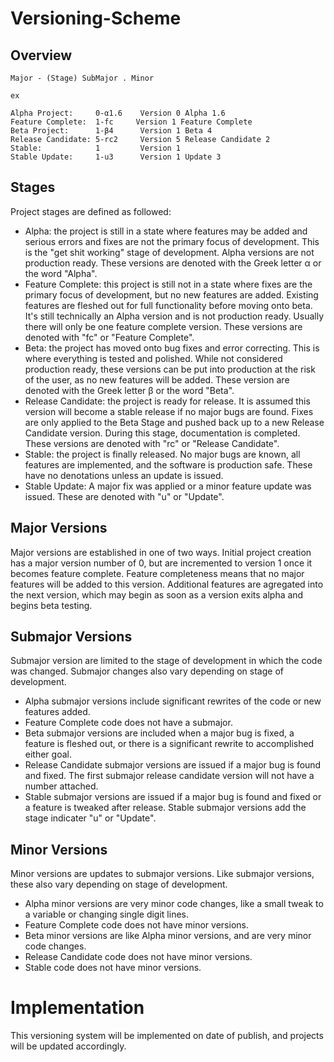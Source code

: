 # Versioning-Scheme

## Overview
```
Major - (Stage) SubMajor . Minor

ex

Alpha Project:     0-α1.6    Version 0 Alpha 1.6
Feature Complete:  1-fc     Version 1 Feature Complete
Beta Project:      1-β4      Version 1 Beta 4
Release Candidate: 5-rc2     Version 5 Release Candidate 2
Stable:            1         Version 1
Stable Update:     1-u3      Version 1 Update 3
```

## Stages
Project stages are defined as followed:
- Alpha: the project is still in a state where features may be added and serious errors and fixes are not the primary focus of development. This is the "get shit working" stage of development. Alpha versions are not production ready. These versions are denoted with the Greek letter α or the word "Alpha".
- Feature Complete: this project is still not in a state where fixes are the primary focus of development, but no new features are added. Existing features are fleshed out for full functionality before moving onto beta. It's still technically an Alpha version and is not production ready. Usually there will only be one feature complete version. These versions are denoted with "fc" or "Feature Complete".
- Beta: the project has moved onto bug fixes and error correcting. This is where everything is tested and polished. While not considered production ready, these versions can be put into production at the risk of the user, as no new features will be added. These version are denoted with the Greek letter β or the word "Beta".
- Release Candidate: the project is ready for release. It is assumed this version will become a stable release if no major bugs are found. Fixes are only applied to the Beta Stage and pushed back up to a new Release Candidate version. During this stage, documentation is completed. These versions are denoted with "rc" or "Release Candidate".
- Stable: the project is finally released. No major bugs are known, all features are implemented, and the software is production safe. These have no denotations unless an update is issued.
- Stable Update: A major fix was applied or a minor feature update was issued. These are denoted with "u" or "Update".

## Major Versions
Major versions are established in one of two ways. Initial project creation has a major version number of 0, but are incremented to version 1 once it becomes feature complete. Feature completeness means that no major features will be added to this version. Additional features are agregated into the next version, which may begin as soon as a version exits alpha and begins beta testing.

## Submajor Versions
Submajor version are limited to the stage of development in which the code was changed. Submajor changes also vary depending on stage of development.

- Alpha submajor versions include significant rewrites of the code or new features added.
- Feature Complete code does not have a submajor.
- Beta submajor versions are included when a major bug is fixed, a feature is fleshed out, or there is a significant rewrite to accomplished either goal.
- Release Candidate submajor versions are issued if a major bug is found and fixed. The first submajor release candidate version will not have a number attached.
- Stable submajor versions are issued if a major bug is found and fixed or a feature is tweaked after release. Stable submajor versions add the stage indicater "u" or "Update".

## Minor Versions
Minor versions are updates to submajor versions. Like submajor versions, these also vary depending on stage of development.

- Alpha minor versions are very minor code changes, like a small tweak to a variable or changing single digit lines.
- Feature Complete code does not have minor versions.
- Beta minor versions are like Alpha minor versions, and are very minor code changes.
- Release Candidate code does not have minor versions.
- Stable code does not have minor versions.

# Implementation
This versioning system will be implemented on date of publish, and projects will be updated accordingly.
